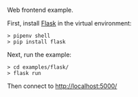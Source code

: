 Web frontend example.

First, install [Flask][] in the virtual environment:

    > pipenv shell
    > pip install flask

Next, run the example:

    > cd examples/flask/
    > flask run

Then connect to <http://localhost:5000/>

[flask]: https://flask.palletsprojects.com/en/2.3.x/
  "Web microframework."
